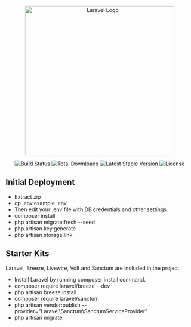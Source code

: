 <p align="center"><a href="https://laravel.com" target="_blank"><img src="https://raw.githubusercontent.com/laravel/art/master/logo-lockup/5%20SVG/2%20CMYK/1%20Full%20Color/laravel-logolockup-cmyk-red.svg" width="400" alt="Laravel Logo"></a></p>

<p align="center">
<a href="https://github.com/laravel/framework/actions"><img src="https://github.com/laravel/framework/workflows/tests/badge.svg" alt="Build Status"></a>
<a href="https://packagist.org/packages/laravel/framework"><img src="https://img.shields.io/packagist/dt/laravel/framework" alt="Total Downloads"></a>
<a href="https://packagist.org/packages/laravel/framework"><img src="https://img.shields.io/packagist/v/laravel/framework" alt="Latest Stable Version"></a>
<a href="https://packagist.org/packages/laravel/framework"><img src="https://img.shields.io/packagist/l/laravel/framework" alt="License"></a>
</p>

## Initial Deployment

- Extract zip
- cp .env.example .env
- Then edit your .env file with DB credentials and other settings.
- composer install
- php artisan migrate:fresh --seed
- php artisan key:generate
- php artisan storage:link

## Starter Kits

Laravel, Breeze, Livewire, Volt and Sanctum are included in the project.

- Install Laravel by running composer install command.
- composer require laravel/breeze --dev
- php artisan breeze:install
- composer require laravel/sanctum
- php artisan vendor:publish --provider="Laravel\Sanctum\SanctumServiceProvider"
- php artisan migrate
